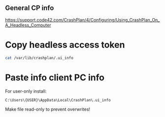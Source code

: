 ## General CP info
https://support.code42.com/CrashPlan/4/Configuring/Using_CrashPlan_On_A_Headless_Computer

# Copy headless access token
```sh
cat /var/lib/crashplan/.ui_info
```

# Paste info client PC info
For user-only install:
```
C:\Users\{USER}\AppData\Local\CrashPlan\.ui_info
```
Make file read-only to prevent overwrites!
